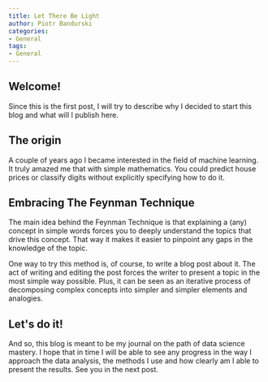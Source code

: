 ```yaml
---
title: Let There Be Light
author: Piotr Bandurski
categories:
- General
tags:
- General
---
```

## Welcome!
Since this is the first post, I will try to describe why I decided to start this blog and what will I publish here.


## The origin
A couple of years ago I became interested in the field of machine learning. It truly amazed me that with simple mathematics. You could predict house prices or classify digits without explicitly specifying how to do it.


## Embracing The Feynman Technique
The main idea behind the Feynman Technique is that explaining a (any) concept in simple words forces you to deeply understand the topics that drive this concept. That way it makes it easier to pinpoint any gaps in the knowledge of the topic.

One way to try this method is, of course, to write a blog post about it. The act of writing and editing the post forces the writer to present a topic in the most simple way possible. Plus, it can be seen as an iterative process of decomposing complex concepts into simpler and simpler elements and analogies.


## Let's do it!
And so, this blog is meant to be my journal on the path of data science mastery. I hope that in time I will be able to see any progress in the way I approach the data analysis, the methods I use and how clearly am I able to present the results. See you in the next post.
